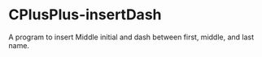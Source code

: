 # CPlusPlus-insertDash
A program to insert Middle initial and dash between first, middle, and last name.
